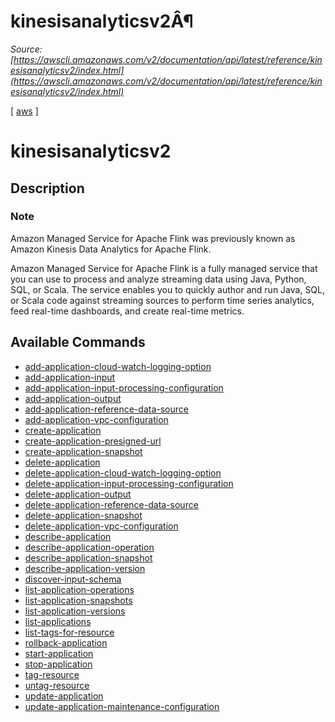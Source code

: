 # kinesisanalyticsv2Â¶

*Source: [https://awscli.amazonaws.com/v2/documentation/api/latest/reference/kinesisanalyticsv2/index.html](https://awscli.amazonaws.com/v2/documentation/api/latest/reference/kinesisanalyticsv2/index.html)*

[ [aws](https://awscli.amazonaws.com/v2/documentation/api/latest/reference/index.html#cli-aws) ]

# kinesisanalyticsv2

## Description

### Note

Amazon Managed Service for Apache Flink was previously known as Amazon Kinesis Data Analytics for Apache Flink.

Amazon Managed Service for Apache Flink is a fully managed service that you can use to process and analyze streaming data using Java, Python, SQL, or Scala. The service enables you to quickly author and run Java, SQL, or Scala code against streaming sources to perform time series analytics, feed real-time dashboards, and create real-time metrics.

## Available Commands

- [add-application-cloud-watch-logging-option](https://awscli.amazonaws.com/v2/documentation/api/latest/reference/kinesisanalyticsv2/add-application-cloud-watch-logging-option.html)
- [add-application-input](https://awscli.amazonaws.com/v2/documentation/api/latest/reference/kinesisanalyticsv2/add-application-input.html)
- [add-application-input-processing-configuration](https://awscli.amazonaws.com/v2/documentation/api/latest/reference/kinesisanalyticsv2/add-application-input-processing-configuration.html)
- [add-application-output](https://awscli.amazonaws.com/v2/documentation/api/latest/reference/kinesisanalyticsv2/add-application-output.html)
- [add-application-reference-data-source](https://awscli.amazonaws.com/v2/documentation/api/latest/reference/kinesisanalyticsv2/add-application-reference-data-source.html)
- [add-application-vpc-configuration](https://awscli.amazonaws.com/v2/documentation/api/latest/reference/kinesisanalyticsv2/add-application-vpc-configuration.html)
- [create-application](https://awscli.amazonaws.com/v2/documentation/api/latest/reference/kinesisanalyticsv2/create-application.html)
- [create-application-presigned-url](https://awscli.amazonaws.com/v2/documentation/api/latest/reference/kinesisanalyticsv2/create-application-presigned-url.html)
- [create-application-snapshot](https://awscli.amazonaws.com/v2/documentation/api/latest/reference/kinesisanalyticsv2/create-application-snapshot.html)
- [delete-application](https://awscli.amazonaws.com/v2/documentation/api/latest/reference/kinesisanalyticsv2/delete-application.html)
- [delete-application-cloud-watch-logging-option](https://awscli.amazonaws.com/v2/documentation/api/latest/reference/kinesisanalyticsv2/delete-application-cloud-watch-logging-option.html)
- [delete-application-input-processing-configuration](https://awscli.amazonaws.com/v2/documentation/api/latest/reference/kinesisanalyticsv2/delete-application-input-processing-configuration.html)
- [delete-application-output](https://awscli.amazonaws.com/v2/documentation/api/latest/reference/kinesisanalyticsv2/delete-application-output.html)
- [delete-application-reference-data-source](https://awscli.amazonaws.com/v2/documentation/api/latest/reference/kinesisanalyticsv2/delete-application-reference-data-source.html)
- [delete-application-snapshot](https://awscli.amazonaws.com/v2/documentation/api/latest/reference/kinesisanalyticsv2/delete-application-snapshot.html)
- [delete-application-vpc-configuration](https://awscli.amazonaws.com/v2/documentation/api/latest/reference/kinesisanalyticsv2/delete-application-vpc-configuration.html)
- [describe-application](https://awscli.amazonaws.com/v2/documentation/api/latest/reference/kinesisanalyticsv2/describe-application.html)
- [describe-application-operation](https://awscli.amazonaws.com/v2/documentation/api/latest/reference/kinesisanalyticsv2/describe-application-operation.html)
- [describe-application-snapshot](https://awscli.amazonaws.com/v2/documentation/api/latest/reference/kinesisanalyticsv2/describe-application-snapshot.html)
- [describe-application-version](https://awscli.amazonaws.com/v2/documentation/api/latest/reference/kinesisanalyticsv2/describe-application-version.html)
- [discover-input-schema](https://awscli.amazonaws.com/v2/documentation/api/latest/reference/kinesisanalyticsv2/discover-input-schema.html)
- [list-application-operations](https://awscli.amazonaws.com/v2/documentation/api/latest/reference/kinesisanalyticsv2/list-application-operations.html)
- [list-application-snapshots](https://awscli.amazonaws.com/v2/documentation/api/latest/reference/kinesisanalyticsv2/list-application-snapshots.html)
- [list-application-versions](https://awscli.amazonaws.com/v2/documentation/api/latest/reference/kinesisanalyticsv2/list-application-versions.html)
- [list-applications](https://awscli.amazonaws.com/v2/documentation/api/latest/reference/kinesisanalyticsv2/list-applications.html)
- [list-tags-for-resource](https://awscli.amazonaws.com/v2/documentation/api/latest/reference/kinesisanalyticsv2/list-tags-for-resource.html)
- [rollback-application](https://awscli.amazonaws.com/v2/documentation/api/latest/reference/kinesisanalyticsv2/rollback-application.html)
- [start-application](https://awscli.amazonaws.com/v2/documentation/api/latest/reference/kinesisanalyticsv2/start-application.html)
- [stop-application](https://awscli.amazonaws.com/v2/documentation/api/latest/reference/kinesisanalyticsv2/stop-application.html)
- [tag-resource](https://awscli.amazonaws.com/v2/documentation/api/latest/reference/kinesisanalyticsv2/tag-resource.html)
- [untag-resource](https://awscli.amazonaws.com/v2/documentation/api/latest/reference/kinesisanalyticsv2/untag-resource.html)
- [update-application](https://awscli.amazonaws.com/v2/documentation/api/latest/reference/kinesisanalyticsv2/update-application.html)
- [update-application-maintenance-configuration](https://awscli.amazonaws.com/v2/documentation/api/latest/reference/kinesisanalyticsv2/update-application-maintenance-configuration.html)